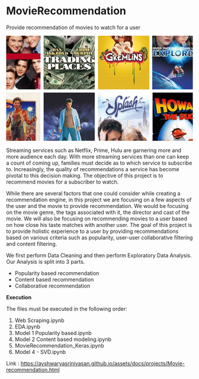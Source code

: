 # MovieRecommendation
Provide recommendation of movies to watch for a user

![MovieRecommendation](/Images/MovieRecommendation.png)

Streaming services such as Netflix, Prime, Hulu are garnering more and more audience each day. With more streaming services than one can keep a count of coming up, families must decide as to which service to subscribe to. Increasingly, the quality of recommendations a service has become pivotal to this decision making. The objective of this project is to recommend movies for a subscriber to watch.

While there are several factors that one could consider while creating a recommendation engine, in this project we are focusing on a few aspects of the user and the movie to provide recommendation. We would be focusing on the movie genre, the tags associated with it, the director and cast of the movie. We will also be focusing on recommending movies to a user based on how close his taste matches with another user. The goal of this project is to provide holistic experience to a user by providing recommendations based on various criteria such as popularity, user-user collaborative filtering and content filtering.

We first perform Data Cleaning and then perform Exploratory Data Analysis. Our Analysis is split into 3 parts. 

* Popularity based recommendation
* Content based recommendation
* Collaborative recommendation


**Execution**

The files must be executed in the following order:

1. Web Scraping.ipynb
2. EDA.ipynb
3. Model 1 Popularity based.ipynb
4. Model 2 Content based modeling.ipynb
5. MovieRecommendation_Keras.ipynb
6. Model 4 - SVD.ipynb

Link : https://ayshwaryasrinivasan.github.io/assets/docs/projects/Movie-recommendation.html
